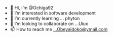 - 👋 Hi, I’m @Ochiga92
- 👀 I’m interested in software development
- 🌱 I’m currently learning ... phyton
- 💞️ I’m looking to collaborate on ...Uiux
- 📫 How to reach me ...Obeyaidoko@ymail.com

<!---
Ochiga92/Ochiga92 is a ✨ special ✨ repository because its `README.md` (this file) appears on your GitHub profile.
You can click the Preview link to take a look at your changes.
--->

